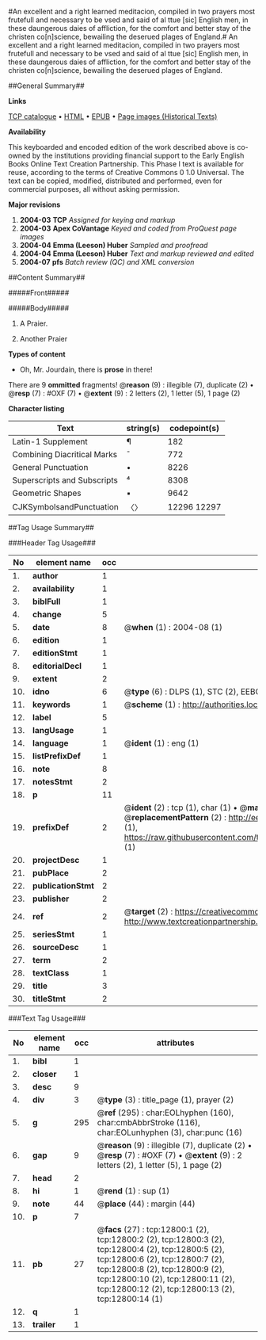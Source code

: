 #An excellent and a right learned meditacion, compiled in two prayers most frutefull and necessary to be vsed and said of al ttue [sic] English men, in these daungerous daies of affliction, for the comfort and better stay of the christen co[n]science, bewailing the deserued plages of England.#
An excellent and a right learned meditacion, compiled in two prayers most frutefull and necessary to be vsed and said of al ttue [sic] English men, in these daungerous daies of affliction, for the comfort and better stay of the christen co[n]science, bewailing the deserued plages of England.

##General Summary##

**Links**

[TCP catalogue](http://www.ota.ox.ac.uk/tcp/)  • 
[HTML](http://tei.it.ox.ac.uk/tcp/Texts-HTML/free/A07/A07390.html)  • 
[EPUB](http://tei.it.ox.ac.uk/tcp/Texts-EPUB/free/A07/A07390.epub) • 
[Page images (Historical Texts)](https://data.historicaltexts.jisc.ac.uk/view?pubId=eebo-99847740e&pageId=eebo-99847740e-12800-1)

**Availability**

This keyboarded and encoded edition of the
	       work described above is co-owned by the institutions
	       providing financial support to the Early English Books
	       Online Text Creation Partnership. This Phase I text is
	       available for reuse, according to the terms of Creative
	       Commons 0 1.0 Universal. The text can be copied,
	       modified, distributed and performed, even for
	       commercial purposes, all without asking permission.

**Major revisions**

1. __2004-03__ __TCP__ *Assigned for keying and markup*
1. __2004-03__ __Apex CoVantage__ *Keyed and coded from ProQuest page images*
1. __2004-04__ __Emma (Leeson) Huber__ *Sampled and proofread*
1. __2004-04__ __Emma (Leeson) Huber__ *Text and markup reviewed and edited*
1. __2004-07__ __pfs__ *Batch review (QC) and XML conversion*

##Content Summary##

#####Front#####

#####Body#####

1. A Praier.

1. Another Praier

**Types of content**

  * Oh, Mr. Jourdain, there is **prose** in there!

There are 9 **ommitted** fragments! 
 @__reason__ (9) : illegible (7), duplicate (2)  •  @__resp__ (7) : #OXF (7)  •  @__extent__ (9) : 2 letters (2), 1 letter (5), 1 page (2)

**Character listing**


|Text|string(s)|codepoint(s)|
|---|---|---|
|Latin-1 Supplement|¶|182|
|Combining             Diacritical Marks|̄|772|
|General Punctuation|•|8226|
|Superscripts             and Subscripts|⁴|8308|
|Geometric Shapes|▪|9642|
|CJKSymbolsandPunctuation|〈〉|12296 12297|

##Tag Usage Summary##

###Header Tag Usage###

|No|element name|occ|attributes|
|---|---|---|---|
|1.|__author__|1||
|2.|__availability__|1||
|3.|__biblFull__|1||
|4.|__change__|5||
|5.|__date__|8| @__when__ (1) : 2004-08 (1)|
|6.|__edition__|1||
|7.|__editionStmt__|1||
|8.|__editorialDecl__|1||
|9.|__extent__|2||
|10.|__idno__|6| @__type__ (6) : DLPS (1), STC (2), EEBO-CITATION (1), PROQUEST (1), VID (1)|
|11.|__keywords__|1| @__scheme__ (1) : http://authorities.loc.gov/ (1)|
|12.|__label__|5||
|13.|__langUsage__|1||
|14.|__language__|1| @__ident__ (1) : eng (1)|
|15.|__listPrefixDef__|1||
|16.|__note__|8||
|17.|__notesStmt__|2||
|18.|__p__|11||
|19.|__prefixDef__|2| @__ident__ (2) : tcp (1), char (1)  •  @__matchPattern__ (2) : ([0-9\-]+):([0-9IVX]+) (1), (.+) (1)  •  @__replacementPattern__ (2) : http://eebo.chadwyck.com/downloadtiff?vid=$1&page=$2 (1), https://raw.githubusercontent.com/textcreationpartnership/Texts/master/tcpchars.xml#$1 (1)|
|20.|__projectDesc__|1||
|21.|__pubPlace__|2||
|22.|__publicationStmt__|2||
|23.|__publisher__|2||
|24.|__ref__|2| @__target__ (2) : https://creativecommons.org/publicdomain/zero/1.0/ (1), http://www.textcreationpartnership.org/docs/. (1)|
|25.|__seriesStmt__|1||
|26.|__sourceDesc__|1||
|27.|__term__|2||
|28.|__textClass__|1||
|29.|__title__|3||
|30.|__titleStmt__|2||


###Text Tag Usage###

|No|element name|occ|attributes|
|---|---|---|---|
|1.|__bibl__|1||
|2.|__closer__|1||
|3.|__desc__|9||
|4.|__div__|3| @__type__ (3) : title_page (1), prayer (2)|
|5.|__g__|295| @__ref__ (295) : char:EOLhyphen (160), char:cmbAbbrStroke (116), char:EOLunhyphen (3), char:punc (16)|
|6.|__gap__|9| @__reason__ (9) : illegible (7), duplicate (2)  •  @__resp__ (7) : #OXF (7)  •  @__extent__ (9) : 2 letters (2), 1 letter (5), 1 page (2)|
|7.|__head__|2||
|8.|__hi__|1| @__rend__ (1) : sup (1)|
|9.|__note__|44| @__place__ (44) : margin (44)|
|10.|__p__|7||
|11.|__pb__|27| @__facs__ (27) : tcp:12800:1 (2), tcp:12800:2 (2), tcp:12800:3 (2), tcp:12800:4 (2), tcp:12800:5 (2), tcp:12800:6 (2), tcp:12800:7 (2), tcp:12800:8 (2), tcp:12800:9 (2), tcp:12800:10 (2), tcp:12800:11 (2), tcp:12800:12 (2), tcp:12800:13 (2), tcp:12800:14 (1)|
|12.|__q__|1||
|13.|__trailer__|1||
